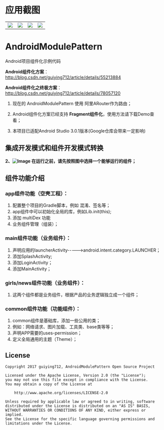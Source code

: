 
# 应用截图
<table>
    <tr>
        <td><img src="/screenshots/Screenshot_1.png"></td>
        <td><img src="/screenshots/Screenshot_2.png"></td>
        <td><img src="/screenshots/Screenshot_3.png"></td>
        <td><img src="/screenshots/Screenshot_4.png"></td>
    </tr>
</table>

# AndroidModulePattern

Android项目组件化示例代码

**Android组件化方案**：http://blog.csdn.net/guiying712/article/details/55213884

**Android组件化之终极方案**：http://blog.csdn.net/guiying712/article/details/78057120

1. 现在的 AndroidModulePattern 使用 阿里ARouter作为路由；

2. Android组件化方案已经支持 **Fragment组件化**，使用方法请下载Demo查看；

3. 本项目已适配Android Studio 3.0.1版本(Google仓库会带来一定影响)


## 集成开发模式和组件开发模式转换

**2、![Image](/screenshots/develper.PNG) 在运行之前，请先按照图中选择一个能够运行的组件；**


## 组件功能介绍

### app组件功能（空壳工程）：
1. 配置整个项目的Gradle脚本，例如 混淆、签名等；
2. app组件中可以初始化全局的库，例如Lib.init(this);
3. 添加 multiDex 功能
4. 业务组件管理（组装）；

### main组件功能（业务组件）：
1. 声明应用的launcherActivity----->android.intent.category.LAUNCHER；
2. 添加SplashActivity;
3. 添加LoginActivity；
4. 添加MainActivity；

### girls/news组件功能（业务组件）：
1. 这两个组件都是业务组件，根据产品的业务逻辑独立成一个组件；

### common组件功能（功能组件）：
1. common组件是基础库，添加一些公用的类；
2. 例如：网络请求、图片加载、工具类、base类等等；
3. 声明APP需要的uses-permission；
4. 定义全局通用的主题（Theme）；

## License

    Copyright 2017 guiying712, AndroidModulePattern Open Source Project

    Licensed under the Apache License, Version 2.0 (the "License");
    you may not use this file except in compliance with the License.
    You may obtain a copy of the License at

        http://www.apache.org/licenses/LICENSE-2.0

    Unless required by applicable law or agreed to in writing, software
    distributed under the License is distributed on an "AS IS" BASIS,
    WITHOUT WARRANTIES OR CONDITIONS OF ANY KIND, either express or implied.
    See the License for the specific language governing permissions and
    limitations under the License.

